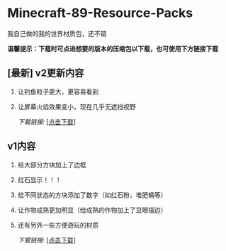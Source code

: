 # Minecraft-89-Resource-Packs
我自己做的我的世界材质包，还不错

**温馨提示：下载时可点进想要的版本的压缩包以下载，也可使用下方链接下载**

## [最新] v2更新内容
1. 让钓鱼粒子更大，更容易看到
2. 让屏幕火焰效果变小，现在几乎无遮挡视野

   *下载链接:* [[点击下载]](https://github.com/89-eightnine/Minecraft-89-Resource-Packs/raw/refs/heads/main/(v2)%20Minecraft-89-Resource-Packs.zip)

## v1内容 
1. 给大部分方块加上了边框
2. 红石显示！！！
3. 给不同状态的方块添加了数字（如红石粉，堆肥桶等）
4. 让作物成熟更加明显（给成熟的作物加上了显眼描边）
5. 还有另外一些方便游玩的材质

   *下载链接:* [[点击下载]](https://github.com/89-eightnine/Minecraft-89-Resource-Packs/raw/refs/heads/main/(v1)%20Minecraft-89-Resource-Packs.zip)
